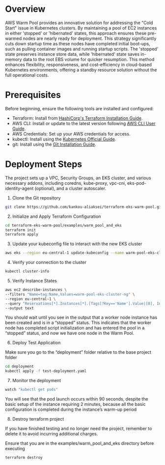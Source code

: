# Overview

AWS Warm Pool provides an innovative solution for addressing the "Cold Start" issue in Kubernetes clusters. By maintaining a pool of EC2 instances in either 'stopped' or 'hibernated' states, this approach ensures these pre-warmed nodes are nearly ready for deployment. This strategy significantly cuts down startup time as these nodes have completed initial boot-ups, such as pulling container images and running startup scripts. The 'stopped' state preserves instance store data, while 'hibernated' state saves in-memory data to the root EBS volume for quicker resumption. This method enhances flexibility, responsiveness, and cost-efficiency in cloud-based Kubernetes environments, offering a standby resource solution without the full operational costs.

# Prerequisites

Before beginning, ensure the following tools are installed and configured:

- Terraform: Install from [HashiCorp's Terraform Installation Guide](https://developer.hashicorp.com/terraform/tutorials/aws-get-started/install-cli).
- AWS CLI: Install or update to the latest version following [AWS CLI User Guide](https://docs.aws.amazon.com/cli/latest/userguide/getting-started-install.html).
- AWS Credentials: Set up your AWS credentials for access.
- kubectl: Install using the [Kubernetes Official Guide](https://kubernetes.io/docs/tasks/tools/#kubectl).
- git: Install using the [Git Installation Guide](https://git-scm.com/book/en/v2/Getting-Started-Installing-Git).


# Deployment Steps

The project sets up a VPC, Security Groups, an EKS cluster, and various necessary addons, including coredns, kube-proxy, vpc-cni, eks-pod-identity-agent (optional), and a cluster autoscaler.

1. Clone the Git repository

```bash
git clone https://github.com/kankou-aliaksei/terraform-eks-warm-pool.git
```

2. Initialize and Apply Terraform Configuration

```bash
cd terraform-eks-warm-pool/examples/warm_pool_and_eks
terraform init
terraform apply
```

3. Update your kubeconfig file to interact with the new EKS cluster

```bash
aws eks --region eu-central-1 update-kubeconfig --name warm-pool-eks-cluster
```

4. Verify your connection to the cluster

```bash
kubectl cluster-info
```

5. Verify Instance States

```bash
aws ec2 describe-instances \
--filters "Name=tag:Name,Values=warm-pool-eks-cluster-ng" \
--region eu-central-1 \
--query "Reservations[*].Instances[*].[Tags[?Key=='Name'].Value|[0], InstanceId, State.Name]" \
--output text
```

You should wait until you see in the output that a worker node instance has been created and is in a “stopped” status. This indicates that the worker node has completed script initialization and has entered the pool in a “stopped” status, and now we have one node in the Warm Pool.


6. Deploy Test Application

Make sure you go to the “deployment” folder relative to the base project folder

```bash
cd deployment
kubectl apply -f test-deployment.yaml
```

7. Monitor the deployment

```bash
watch "kubectl get pods"
```

You will see that the pod launch occurs within 90 seconds, despite the basic setup of the instance requiring 2 minutes, because all the basic configuration is completed during the instance’s warm-up period

8. Destroy terraform project

If you have finished testing and no longer need the project, remember to delete it to avoid incurring additional charges.

Ensure that you are in the examples/warm_pool_and_eks directory before executing

```bash
terraform destroy
```